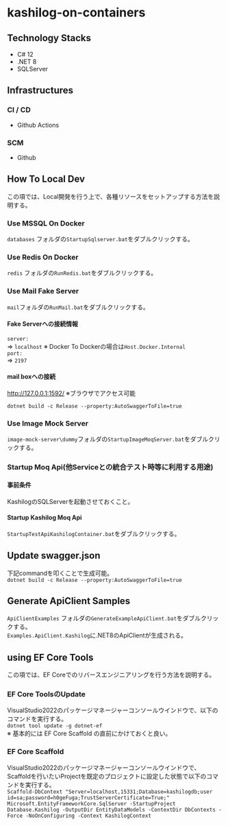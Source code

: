 # kashilog-on-containers

## Technology Stacks
* C# 12
* .NET 8
* SQLServer

## Infrastructures
### CI / CD
* Github Actions

### SCM
* Github

## How To Local Dev
この項では、Local開発を行う上で、各種リソースをセットアップする方法を説明する。

### Use MSSQL On Docker
`databases` フォルダの`StartupSqlserver.bat`をダブルクリックする。

### Use Redis On Docker
`redis` フォルダの`RunRedis.bat`をダブルクリックする。

### Use Mail Fake Server
`mail`フォルダの`RunMail.bat`をダブルクリックする。

#### Fake Serverへの接続情報
`server:`  
=> `localhost` ※ Docker To Dockerの場合は`Host.Docker.Internal`  
`port:`  
=> `2197`  

#### mail boxへの接続
http://127.0.0.1:1592/ ※ブラウザでアクセス可能

`dotnet build -c Release --property:AutoSwaggerToFile=true`

### Use Image Mock Server
`image-mock-server\dummy`フォルダの`StartupImageMoqServer.bat`をダブルクリックする。

### Startup Moq Api(他Serviceとの統合テスト時等に利用する用途)
#### 事前条件
KashilogのSQLServerを起動させておくこと。

#### Startup Kashilog Moq Api
`StartupTestApiKashilogContainer.bat`をダブルクリックする。

## Update swagger.json
下記commandを叩くことで生成可能。  
`dotnet build -c Release --property:AutoSwaggerToFile=true`

## Generate ApiClient Samples
`ApiClientExamples` フォルダの`GenerateExampleApiClient.bat`をダブルクリックする。  
`Examples.ApiClient.Kashilog`に.NET8のApiClientが生成される。  

## using EF Core Tools
この項では、EF Coreでのリバースエンジニアリングを行う方法を説明する。
### EF Core ToolsのUpdate
VisualStudio2022のパッケージマネージャーコンソールウインドウで、以下のコマンドを実行する。  
```dotnet tool update -g dotnet-ef```  
※ 基本的には EF Core Scaffold の直前にかけておくと良い。  

### EF Core Scaffold 
VisualStudio2022のパッケージマネージャーコンソールウインドウで、Scaffoldを行いたいProjectを既定のプロジェクトに設定した状態で以下のコマンドを実行する。  
```Scaffold-DbContext "Server=localhost,15331;Database=kashilogdb;user id=sa;password=h0geFuga;TrustServerCertificate=True;" Microsoft.EntityFrameworkCore.SqlServer -StartupProject Database.Kashilog -OutputDir EntityDataModels -ContextDir DbContexts -Force -NoOnConfiguring -Context KashilogContext```
